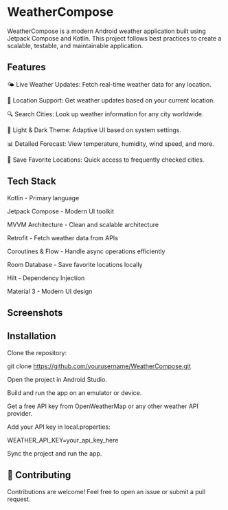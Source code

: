 # WeatherCompose

WeatherCompose is a modern Android weather application built using Jetpack Compose and Kotlin. This project follows best practices to create a scalable, testable, and maintainable application.

## Features

🌤️ Live Weather Updates: Fetch real-time weather data for any location.

📍 Location Support: Get weather updates based on your current location.

🔍 Search Cities: Look up weather information for any city worldwide.

🌙 Light & Dark Theme: Adaptive UI based on system settings.

📊 Detailed Forecast: View temperature, humidity, wind speed, and more.

📌 Save Favorite Locations: Quick access to frequently checked cities.

## Tech Stack

Kotlin - Primary language

Jetpack Compose - Modern UI toolkit

MVVM Architecture - Clean and scalable architecture

Retrofit - Fetch weather data from APIs

Coroutines & Flow - Handle async operations efficiently

Room Database - Save favorite locations locally

Hilt - Dependency Injection

Material 3 - Modern UI design

## Screenshots



## Installation

Clone the repository:

git clone https://github.com/yourusername/WeatherCompose.git

Open the project in Android Studio.

Build and run the app on an emulator or device.

Get a free API key from OpenWeatherMap or any other weather API provider.

Add your API key in local.properties:

WEATHER_API_KEY=your_api_key_here

Sync the project and run the app.

## 🤝 Contributing

Contributions are welcome! Feel free to open an issue or submit a pull request.

